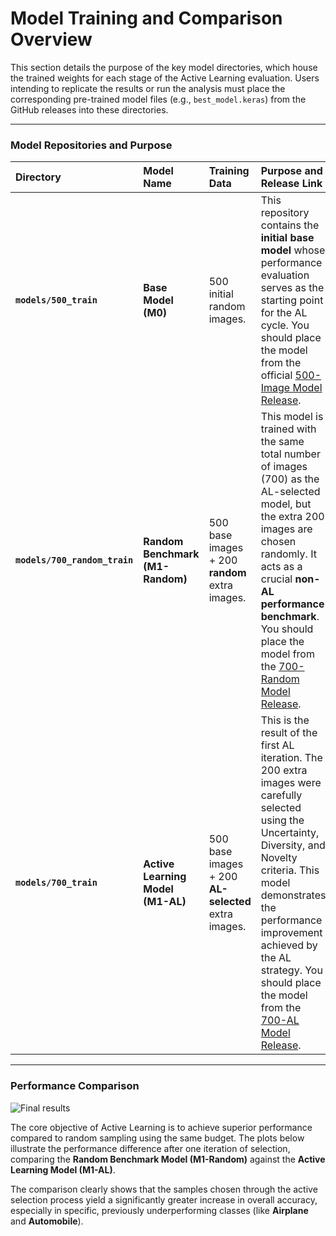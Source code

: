 # Model Training and Comparison Overview

This section details the purpose of the key model directories, which house the trained weights for each stage of the Active Learning evaluation. Users intending to replicate the results or run the analysis must place the corresponding pre-trained model files (e.g., `best_model.keras`) from the GitHub releases into these directories.

-----

### Model Repositories and Purpose

| Directory | Model Name | Training Data | Purpose and Release Link |
| :--- | :--- | :--- | :--- |
| **`models/500_train`** | **Base Model (M0)** | 500 initial random images. | This repository contains the **initial base model** whose performance evaluation serves as the starting point for the AL cycle. You should place the model from the official [500-Image Model Release](https://github.com/IsmaTIBU/ActiveLearning/releases/tag/500_model). |
| **`models/700_random_train`** | **Random Benchmark (M1-Random)** | 500 base images + 200 **random** extra images. | This model is trained with the same total number of images (700) as the AL-selected model, but the extra 200 images are chosen randomly. It acts as a crucial **non-AL performance benchmark**. You should place the model from the [700-Random Model Release](https://github.com/IsmaTIBU/ActiveLearning/releases/tag/700_r_model). |
| **`models/700_train`** | **Active Learning Model (M1-AL)** | 500 base images + 200 **AL-selected** extra images. | This is the result of the first AL iteration. The 200 extra images were carefully selected using the Uncertainty, Diversity, and Novelty criteria. This model demonstrates the performance improvement achieved by the AL strategy. You should place the model from the [700-AL Model Release](https://github.com/IsmaTIBU/ActiveLearning/releases/tag/700_model). |

-----

### Performance Comparison
![Final results](/model_comparison.png)

The core objective of Active Learning is to achieve superior performance compared to random sampling using the same budget. The plots below illustrate the performance difference after one iteration of selection, comparing the **Random Benchmark Model (M1-Random)** against the **Active Learning Model (M1-AL)**.

The comparison clearly shows that the samples chosen through the active selection process yield a significantly greater increase in overall accuracy, especially in specific, previously underperforming classes (like **Airplane** and **Automobile**).

